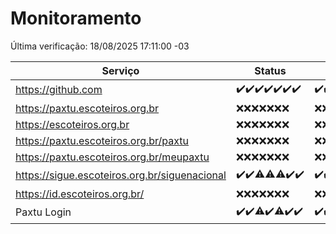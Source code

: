 # Monitoramento

Última verificação: 18/08/2025 17:11:00 -03

|Serviço|Status|Últimas 24h|
|---|---|---|
|https://github.com|<span title="2025-08-11: OK=22">✔️</span><span title="2025-08-12: OK=23">✔️</span><span title="2025-08-13: OK=23">✔️</span><span title="2025-08-14: OK=23">✔️</span><span title="2025-08-15: OK=23">✔️</span><span title="2025-08-16: OK=23">✔️</span><span title="2025-08-17: OK=20">✔️</span>|<span title="17/08/2025 18:08:00 -03 : 200">✔️</span><span title="17/08/2025 19:09:00 -03 : 200">✔️</span><span title="17/08/2025 20:09:00 -03 : 200">✔️</span><span title="17/08/2025 21:54:00 -03 : 200">✔️</span><span title="17/08/2025 23:52:00 -03 : 200">✔️</span><span title="18/08/2025 00:56:00 -03 : 200">✔️</span><span title="18/08/2025 01:31:00 -03 : 200">✔️</span><span title="18/08/2025 02:15:00 -03 : 200">✔️</span><span title="18/08/2025 03:16:00 -03 : 200">✔️</span><span title="18/08/2025 04:14:00 -03 : 200">✔️</span><span title="18/08/2025 05:15:00 -03 : 200">✔️</span><span title="18/08/2025 06:15:00 -03 : 200">✔️</span><span title="18/08/2025 07:11:00 -03 : 200">✔️</span><span title="18/08/2025 08:09:00 -03 : 200">✔️</span><span title="18/08/2025 09:19:00 -03 : 200">✔️</span><span title="18/08/2025 10:28:00 -03 : 200">✔️</span><span title="18/08/2025 11:11:00 -03 : 200">✔️</span><span title="18/08/2025 12:11:00 -03 : 200">✔️</span><span title="18/08/2025 13:12:00 -03 : 200">✔️</span><span title="18/08/2025 14:10:00 -03 : 200">✔️</span><span title="18/08/2025 15:14:00 -03 : 200">✔️</span><span title="18/08/2025 16:09:00 -03 : 200">✔️</span><span title="18/08/2025 17:10:00 -03 : 200">✔️</span>|
|https://paxtu.escoteiros.org.br|<span title="2025-08-11: Falhas=22">❌</span><span title="2025-08-12: Falhas=23">❌</span><span title="2025-08-13: Falhas=23">❌</span><span title="2025-08-14: Falhas=23">❌</span><span title="2025-08-15: Falhas=23">❌</span><span title="2025-08-16: Falhas=23">❌</span><span title="2025-08-17: Falhas=20">❌</span>|<span title="17/08/2025 18:08:00 -03 : 403">❌</span><span title="17/08/2025 19:09:00 -03 : 403">❌</span><span title="17/08/2025 20:09:00 -03 : 403">❌</span><span title="17/08/2025 21:54:00 -03 : 403">❌</span><span title="17/08/2025 23:52:00 -03 : 403">❌</span><span title="18/08/2025 00:56:00 -03 : 403">❌</span><span title="18/08/2025 01:31:00 -03 : 403">❌</span><span title="18/08/2025 02:15:00 -03 : 403">❌</span><span title="18/08/2025 03:16:00 -03 : 403">❌</span><span title="18/08/2025 04:14:00 -03 : 403">❌</span><span title="18/08/2025 05:15:00 -03 : 403">❌</span><span title="18/08/2025 06:15:00 -03 : 403">❌</span><span title="18/08/2025 07:11:00 -03 : 403">❌</span><span title="18/08/2025 08:09:00 -03 : 403">❌</span><span title="18/08/2025 09:19:00 -03 : 403">❌</span><span title="18/08/2025 10:28:00 -03 : 403">❌</span><span title="18/08/2025 11:11:00 -03 : 403">❌</span><span title="18/08/2025 12:11:00 -03 : 403">❌</span><span title="18/08/2025 13:12:00 -03 : 403">❌</span><span title="18/08/2025 14:10:00 -03 : 403">❌</span><span title="18/08/2025 15:14:00 -03 : 403">❌</span><span title="18/08/2025 16:09:00 -03 : 403">❌</span><span title="18/08/2025 17:11:00 -03 : 403">❌</span>|
|https://escoteiros.org.br|<span title="2025-08-11: Falhas=22">❌</span><span title="2025-08-12: Falhas=23">❌</span><span title="2025-08-13: Falhas=23">❌</span><span title="2025-08-14: Falhas=23">❌</span><span title="2025-08-15: Falhas=23">❌</span><span title="2025-08-16: Falhas=23">❌</span><span title="2025-08-17: Falhas=20">❌</span>|<span title="17/08/2025 18:08:00 -03 : 403">❌</span><span title="17/08/2025 19:09:00 -03 : 403">❌</span><span title="17/08/2025 20:09:00 -03 : 403">❌</span><span title="17/08/2025 21:54:00 -03 : 403">❌</span><span title="17/08/2025 23:52:00 -03 : 403">❌</span><span title="18/08/2025 00:56:00 -03 : 403">❌</span><span title="18/08/2025 01:31:00 -03 : 403">❌</span><span title="18/08/2025 02:15:00 -03 : 403">❌</span><span title="18/08/2025 03:16:00 -03 : 403">❌</span><span title="18/08/2025 04:14:00 -03 : 403">❌</span><span title="18/08/2025 05:15:00 -03 : 403">❌</span><span title="18/08/2025 06:15:00 -03 : 403">❌</span><span title="18/08/2025 07:11:00 -03 : 403">❌</span><span title="18/08/2025 08:09:00 -03 : 403">❌</span><span title="18/08/2025 09:19:00 -03 : 403">❌</span><span title="18/08/2025 10:28:00 -03 : 403">❌</span><span title="18/08/2025 11:11:00 -03 : 403">❌</span><span title="18/08/2025 12:11:00 -03 : 403">❌</span><span title="18/08/2025 13:12:00 -03 : 403">❌</span><span title="18/08/2025 14:10:00 -03 : 403">❌</span><span title="18/08/2025 15:14:00 -03 : 403">❌</span><span title="18/08/2025 16:09:00 -03 : 403">❌</span><span title="18/08/2025 17:11:00 -03 : 403">❌</span>|
|https://paxtu.escoteiros.org.br/paxtu|<span title="2025-08-11: Falhas=22">❌</span><span title="2025-08-12: Falhas=23">❌</span><span title="2025-08-13: Falhas=23">❌</span><span title="2025-08-14: Falhas=23">❌</span><span title="2025-08-15: Falhas=23">❌</span><span title="2025-08-16: Falhas=23">❌</span><span title="2025-08-17: Falhas=20">❌</span>|<span title="17/08/2025 18:08:00 -03 : 403">❌</span><span title="17/08/2025 19:09:00 -03 : 403">❌</span><span title="17/08/2025 20:09:00 -03 : 403">❌</span><span title="17/08/2025 21:54:00 -03 : 403">❌</span><span title="17/08/2025 23:52:00 -03 : 403">❌</span><span title="18/08/2025 00:56:00 -03 : 403">❌</span><span title="18/08/2025 01:31:00 -03 : 403">❌</span><span title="18/08/2025 02:15:00 -03 : 403">❌</span><span title="18/08/2025 03:16:00 -03 : 403">❌</span><span title="18/08/2025 04:14:00 -03 : 403">❌</span><span title="18/08/2025 05:15:00 -03 : 403">❌</span><span title="18/08/2025 06:15:00 -03 : 403">❌</span><span title="18/08/2025 07:11:00 -03 : 403">❌</span><span title="18/08/2025 08:09:00 -03 : 403">❌</span><span title="18/08/2025 09:19:00 -03 : 403">❌</span><span title="18/08/2025 10:28:00 -03 : 403">❌</span><span title="18/08/2025 11:11:00 -03 : 403">❌</span><span title="18/08/2025 12:11:00 -03 : 403">❌</span><span title="18/08/2025 13:12:00 -03 : 403">❌</span><span title="18/08/2025 14:10:00 -03 : 403">❌</span><span title="18/08/2025 15:14:00 -03 : 403">❌</span><span title="18/08/2025 16:09:00 -03 : 403">❌</span><span title="18/08/2025 17:11:00 -03 : 403">❌</span>|
|https://paxtu.escoteiros.org.br/meupaxtu|<span title="2025-08-11: Falhas=22">❌</span><span title="2025-08-12: Falhas=23">❌</span><span title="2025-08-13: Falhas=23">❌</span><span title="2025-08-14: Falhas=23">❌</span><span title="2025-08-15: Falhas=23">❌</span><span title="2025-08-16: Falhas=23">❌</span><span title="2025-08-17: Falhas=20">❌</span>|<span title="17/08/2025 18:08:00 -03 : 403">❌</span><span title="17/08/2025 19:09:00 -03 : 403">❌</span><span title="17/08/2025 20:09:00 -03 : 403">❌</span><span title="17/08/2025 21:54:00 -03 : 403">❌</span><span title="17/08/2025 23:52:00 -03 : 403">❌</span><span title="18/08/2025 00:56:00 -03 : 403">❌</span><span title="18/08/2025 01:31:00 -03 : 403">❌</span><span title="18/08/2025 02:15:00 -03 : 403">❌</span><span title="18/08/2025 03:16:00 -03 : 403">❌</span><span title="18/08/2025 04:14:00 -03 : 403">❌</span><span title="18/08/2025 05:15:00 -03 : 403">❌</span><span title="18/08/2025 06:15:00 -03 : 403">❌</span><span title="18/08/2025 07:11:00 -03 : 403">❌</span><span title="18/08/2025 08:09:00 -03 : 403">❌</span><span title="18/08/2025 09:19:00 -03 : 403">❌</span><span title="18/08/2025 10:28:00 -03 : 403">❌</span><span title="18/08/2025 11:11:00 -03 : 403">❌</span><span title="18/08/2025 12:11:00 -03 : 403">❌</span><span title="18/08/2025 13:12:00 -03 : 403">❌</span><span title="18/08/2025 14:10:00 -03 : 403">❌</span><span title="18/08/2025 15:14:00 -03 : 403">❌</span><span title="18/08/2025 16:09:00 -03 : 403">❌</span><span title="18/08/2025 17:11:00 -03 : 403">❌</span>|
|https://sigue.escoteiros.org.br/siguenacional|<span title="2025-08-11: OK=22">✔️</span><span title="2025-08-12: OK=23">✔️</span><span title="2025-08-13: OK=22, Falhas=1">⚠️</span><span title="2025-08-14: OK=22, Falhas=1">⚠️</span><span title="2025-08-15: OK=22, Falhas=1">⚠️</span><span title="2025-08-16: OK=23">✔️</span><span title="2025-08-17: OK=20">✔️</span>|<span title="17/08/2025 18:08:00 -03 : 200">✔️</span><span title="17/08/2025 19:09:00 -03 : 200">✔️</span><span title="17/08/2025 20:09:00 -03 : 200">✔️</span><span title="17/08/2025 21:54:00 -03 : 200">✔️</span><span title="17/08/2025 23:52:00 -03 : 200">✔️</span><span title="18/08/2025 00:56:00 -03 : 200">✔️</span><span title="18/08/2025 01:31:00 -03 : 200">✔️</span><span title="18/08/2025 02:15:00 -03 : 200">✔️</span><span title="18/08/2025 03:16:00 -03 : 200">✔️</span><span title="18/08/2025 04:14:00 -03 : 200">✔️</span><span title="18/08/2025 05:15:00 -03 : 200">✔️</span><span title="18/08/2025 06:15:00 -03 : 200">✔️</span><span title="18/08/2025 07:11:00 -03 : 200">✔️</span><span title="18/08/2025 08:09:00 -03 : 200">✔️</span><span title="18/08/2025 09:19:00 -03 : 200">✔️</span><span title="18/08/2025 10:28:00 -03 : 200">✔️</span><span title="18/08/2025 11:11:00 -03 : 200">✔️</span><span title="18/08/2025 12:11:00 -03 : 200">✔️</span><span title="18/08/2025 13:12:00 -03 : 0">❌</span><span title="18/08/2025 14:10:00 -03 : 200">✔️</span><span title="18/08/2025 15:14:00 -03 : 200">✔️</span><span title="18/08/2025 16:09:00 -03 : 200">✔️</span><span title="18/08/2025 17:11:00 -03 : 200">✔️</span>|
|https://id.escoteiros.org.br/|<span title="2025-08-11: Falhas=22">❌</span><span title="2025-08-12: Falhas=23">❌</span><span title="2025-08-13: Falhas=23">❌</span><span title="2025-08-14: Falhas=23">❌</span><span title="2025-08-15: Falhas=23">❌</span><span title="2025-08-16: Falhas=23">❌</span><span title="2025-08-17: Falhas=20">❌</span>|<span title="17/08/2025 18:08:00 -03 : 403">❌</span><span title="17/08/2025 19:09:00 -03 : 403">❌</span><span title="17/08/2025 20:09:00 -03 : 403">❌</span><span title="17/08/2025 21:54:00 -03 : 403">❌</span><span title="17/08/2025 23:52:00 -03 : 403">❌</span><span title="18/08/2025 00:56:00 -03 : 403">❌</span><span title="18/08/2025 01:31:00 -03 : 403">❌</span><span title="18/08/2025 02:15:00 -03 : 403">❌</span><span title="18/08/2025 03:17:00 -03 : 403">❌</span><span title="18/08/2025 04:14:00 -03 : 403">❌</span><span title="18/08/2025 05:15:00 -03 : 403">❌</span><span title="18/08/2025 06:15:00 -03 : 403">❌</span><span title="18/08/2025 07:11:00 -03 : 403">❌</span><span title="18/08/2025 08:09:00 -03 : 403">❌</span><span title="18/08/2025 09:19:00 -03 : 403">❌</span><span title="18/08/2025 10:28:00 -03 : 403">❌</span><span title="18/08/2025 11:11:00 -03 : 403">❌</span><span title="18/08/2025 12:11:00 -03 : 403">❌</span><span title="18/08/2025 13:12:00 -03 : 403">❌</span><span title="18/08/2025 14:10:00 -03 : 403">❌</span><span title="18/08/2025 15:14:00 -03 : 403">❌</span><span title="18/08/2025 16:09:00 -03 : 403">❌</span><span title="18/08/2025 17:11:00 -03 : 403">❌</span>|
|Paxtu Login|<span title="2025-08-11: OK=22">✔️</span><span title="2025-08-12: OK=23">✔️</span><span title="2025-08-13: OK=22, Falhas=1">⚠️</span><span title="2025-08-14: OK=23">✔️</span><span title="2025-08-15: OK=22, Falhas=1">⚠️</span><span title="2025-08-16: OK=23">✔️</span><span title="2025-08-17: OK=20">✔️</span>|<span title="17/08/2025 18:08:00 -03 : 200">✔️</span><span title="17/08/2025 19:09:00 -03 : 200">✔️</span><span title="17/08/2025 20:09:00 -03 : 200">✔️</span><span title="17/08/2025 21:54:00 -03 : 200">✔️</span><span title="17/08/2025 23:52:00 -03 : 200">✔️</span><span title="18/08/2025 00:56:00 -03 : 200">✔️</span><span title="18/08/2025 01:31:00 -03 : 200">✔️</span><span title="18/08/2025 02:15:00 -03 : 200">✔️</span><span title="18/08/2025 03:17:00 -03 : 200">✔️</span><span title="18/08/2025 04:14:00 -03 : 200">✔️</span><span title="18/08/2025 05:15:00 -03 : 200">✔️</span><span title="18/08/2025 06:15:00 -03 : 200">✔️</span><span title="18/08/2025 07:11:00 -03 : 200">✔️</span><span title="18/08/2025 08:09:00 -03 : 200">✔️</span><span title="18/08/2025 09:19:00 -03 : 200">✔️</span><span title="18/08/2025 10:28:00 -03 : 200">✔️</span><span title="18/08/2025 11:11:00 -03 : 200">✔️</span><span title="18/08/2025 12:11:00 -03 : 200">✔️</span><span title="18/08/2025 13:12:00 -03 : 200">✔️</span><span title="18/08/2025 14:10:00 -03 : 200">✔️</span><span title="18/08/2025 15:14:00 -03 : 200">✔️</span><span title="18/08/2025 16:09:00 -03 : 200">✔️</span><span title="18/08/2025 17:11:00 -03 : 200">✔️</span>|
